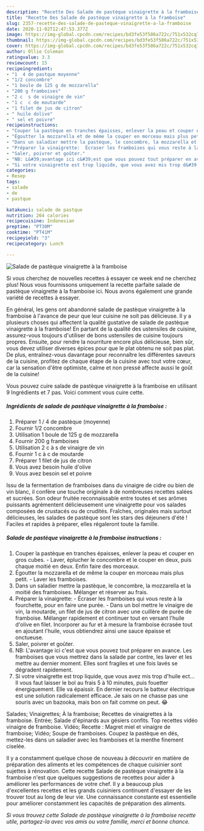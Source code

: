 ```yaml
---
description: "Recette Des Salade de pastèque vinaigrette à la framboise"
title: "Recette Des Salade de pastèque vinaigrette à la framboise"
slug: 2357-recette-des-salade-de-pasteque-vinaigrette-a-la-framboise
date: 2020-11-02T12:47:53.377Z
image: https://img-global.cpcdn.com/recipes/bd3fe53f586a722c/751x532cq70/salade-de-pasteque-vinaigrette-a-la-framboise-photo-principale-de-la-recette.jpg
thumbnail: https://img-global.cpcdn.com/recipes/bd3fe53f586a722c/751x532cq70/salade-de-pasteque-vinaigrette-a-la-framboise-photo-principale-de-la-recette.jpg
cover: https://img-global.cpcdn.com/recipes/bd3fe53f586a722c/751x532cq70/salade-de-pasteque-vinaigrette-a-la-framboise-photo-principale-de-la-recette.jpg
author: Ollie Coleman
ratingvalue: 3.3
reviewcount: 15
recipeingredient:
- "1  4 de pastque moyenne"
- "1/2 concombre"
- "1 boule de 125 g de mozzarella"
- "200 g framboises"
- "2 c  s de vinaigre de vin"
- "1 c  c de moutarde"
- "1 filet de jus de citron"
- " huile dolive"
- " sel et poivre"
recipeinstructions:
- "Couper la pastèque en tranches épaisses, enlever la peau et couper en gros cubes. Laver, éplucher le concombre et le couper en deux, puis chaque moitié en deux. Enfin faire des morceaux."
- "Égoutter la mozzarella et de même la couper en morceau mais plus petit.  Laver les framboises."
- "Dans un saladier mettre la pastèque, le concombre, la mozzarella et la moitié des framboises. Mélanger et réserver au frais."
- "Préparer la vinaigrette:  Écraser les framboises qui vous reste à la fourchette, pour en faire une purée.  Dans un bol mettre le vinaigre de vin, la moutarde, un filet de jus de citron avec une cuillère de purée de framboise. Mélanger rapidement et continuer tout en versant l&#39;huile d&#39;olive en filet. Incorporer au fur et à mesure la framboise écrasée tout en ajoutant l&#39;huile, vous obtiendrez ainsi une sauce épaisse et onctueuse."
- "Saler, poivrer et goûter."
- "NB: L&#39;avantage ici c&#39;est que vous pouvez tout préparer en avance. Les framboises que vous mettrez dans la salade par contre, les laver et les mettre au dernier moment. Elles sont fragiles et une fois lavés se dégradent rapidement."
- "Si votre vinaigrette est trop liquide, que vous avez mis trop d&#39;huile ect... Il vous faut laisser le bol au frais 5 à 10 minutes, puis fouetter énergiquement. Elle va épaissir. En dernier recours le batteur électrique est une solution radicalement efficace. Je sais on ne chasse pas une souris avec un bazooka, mais bon on fait comme on peut. 😂"
categories:
- Resep
tags:
- salade
- de
- pastque

katakunci: salade de pastque 
nutrition: 264 calories
recipecuisine: Indonesian
preptime: "PT30M"
cooktime: "PT41M"
recipeyield: "3"
recipecategory: Lunch

---
```



![Salade de pastèque vinaigrette à la framboise](https://img-global.cpcdn.com/recipes/bd3fe53f586a722c/751x532cq70/salade-de-pasteque-vinaigrette-a-la-framboise-photo-principale-de-la-recette.jpg)

Si vous cherchez de nouvelles recettes à essayer ce week end ne cherchez plus! Nous vous fournissons uniquement la recette parfaite salade de pastèque vinaigrette à la framboise ici. Nous avons également une grande variété de recettes à essayer.

En général, les gens ont abandonné salade de pastèque vinaigrette à la framboise à l'avance de peur que leur cuisine ne soit pas délicieuse. Il y a plusieurs choses qui affectent la qualité gustative de salade de pastèque vinaigrette à la framboise! En partant de la qualité des ustensiles de cuisine, assurez-vous toujours d'utiliser de bons ustensiles de cuisine toujours propres. Ensuite, pour rendre la nourriture encore plus délicieuse, bien sûr, vous devez utiliser diverses épices pour que le plat obtenu ne soit pas plat. De plus, entraînez-vous davantage pour reconnaître les différentes saveurs de la cuisine, profitez de chaque étape de la cuisine avec tout votre cœur, car la sensation d'être optimiste, calme et non pressé affecte aussi le goût de la cuisine!

<!--inarticleads1-->

Vous pouvez cuire salade de pastèque vinaigrette à la framboise en utilisant 9 Ingrédients et 7 pas. Voici comment vous cuire cette.

##### Ingrédients de salade de pastèque vinaigrette à la framboise :

1. Préparer 1 / 4 de pastèque (moyenne)
1. Fournir 1/2 concombre
1. Utilisation 1 boule de 125 g de mozzarella
1. Fournir 200 g framboises
1. Utilisation 2 c à s de vinaigre de vin
1. Fournir 1 c à c de moutarde
1. Préparer 1 filet de jus de citron
1. Vous avez besoin  huile d&#39;olive
1. Vous avez besoin  sel et poivre


Issu de la fermentation de framboises dans du vinaigre de cidre ou bien de vin blanc, il confère une touche originale à de nombreuses recettes salées et sucrées. Son odeur fruitée reconnaissable entre toutes et ses arômes puissants agrémentent délicieusement une vinaigrette pour vos salades composées de crustacés ou de crudités. Fraîches, originales mais surtout délicieuses, les salades de pastèque sont les stars des déjeuners d&#39;été ! Faciles et rapides à préparer, elles régaleront toute la famille. 

<!--inarticleads2-->

##### Salade de pastèque vinaigrette à la framboise instructions :

1. Couper la pastèque en tranches épaisses, enlever la peau et couper en gros cubes. - Laver, éplucher le concombre et le couper en deux, puis chaque moitié en deux. Enfin faire des morceaux.
1. Égoutter la mozzarella et de même la couper en morceau mais plus petit.  - Laver les framboises.
1. Dans un saladier mettre la pastèque, le concombre, la mozzarella et la moitié des framboises. Mélanger et réserver au frais.
1. Préparer la vinaigrette:  - Écraser les framboises qui vous reste à la fourchette, pour en faire une purée.  - Dans un bol mettre le vinaigre de vin, la moutarde, un filet de jus de citron avec une cuillère de purée de framboise. Mélanger rapidement et continuer tout en versant l&#39;huile d&#39;olive en filet. Incorporer au fur et à mesure la framboise écrasée tout en ajoutant l&#39;huile, vous obtiendrez ainsi une sauce épaisse et onctueuse.
1. Saler, poivrer et goûter.
1. NB: L&#39;avantage ici c&#39;est que vous pouvez tout préparer en avance. Les framboises que vous mettrez dans la salade par contre, les laver et les mettre au dernier moment. Elles sont fragiles et une fois lavés se dégradent rapidement.
1. Si votre vinaigrette est trop liquide, que vous avez mis trop d&#39;huile ect... Il vous faut laisser le bol au frais 5 à 10 minutes, puis fouetter énergiquement. Elle va épaissir. En dernier recours le batteur électrique est une solution radicalement efficace. Je sais on ne chasse pas une souris avec un bazooka, mais bon on fait comme on peut. 😂


Salades; Vinaigrettes; À la framboise; Recettes de vinaigrettes à la framboise. Entrée; Salade d&#39;épinards aux gésiers confits. Top recettes vidéo vinaigre de framboise. Vidéo; Recette : Magret miel et vinaigre de framboise; Vidéo; Soupe de framboises. Coupez la pastèque en dés, mettez-les dans un saladier avec les framboises et la menthe finement ciselée. 

<!--inarticleads1-->

<p>
Il y a constamment quelque chose de nouveau à découvrir en matière de préparation des aliments et les compétences de chaque cuisinier sont sujettes à rénovation. Cette recette Salade de pastèque vinaigrette à la framboise n'est que quelques suggestions de recettes pour aider à améliorer les performances de votre chef. Il y a beaucoup plus d'excellentes recettes et les grands cuisiniers continuent d'essayer de les trouver tout au long de leur vie. Une connaissance constante est essentielle pour améliorer constamment les capacités de préparation des aliments.
</p>

<p>
<i>Si vous trouvez cette Salade de pastèque vinaigrette à la framboise recette utile, partagez-la avec vos amis ou votre famille, merci et bonne chance.</i>
</p>
